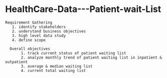 # HealthCare-Data---Patient-wait-List

    Requirement Gathering 
       1. identify stakeholders
       2. understand business objectives
       3. high level data study
       4. define scope
    
      Overall objectives
           1. track current status of patient waiting list
           2. analyze monthly trend of patient waiting list in inpatient & outpatient
           3. average & median waiting list
           4. current total waiting list 
